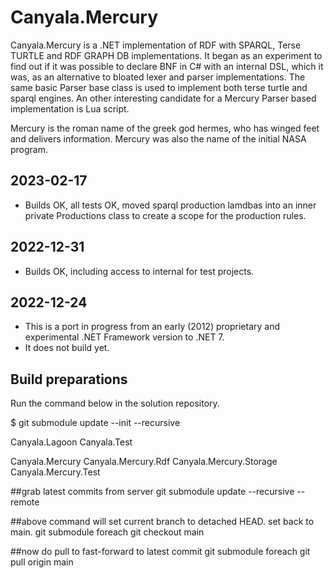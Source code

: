﻿# Canyala.Mercury
Canyala.Mercury is a .NET implementation of RDF with SPARQL, Terse TURTLE and RDF GRAPH DB implementations.
It began as an experiment to find out if it was possible to declare BNF in C# with an internal DSL, which it was, as an alternative to bloated lexer and parser implementations.
The same basic Parser base class is used to implement both terse turtle and sparql engines.
An other interesting candidate for a Mercury Parser based implementation is Lua script.

Mercury is the roman name of the greek god hermes, who has winged feet and delivers information. Mercury was also the name of the initial NASA program.

## 2023-02-17
- Builds OK, all tests OK, moved sparql production lamdbas into an inner private Productions class to create a scope for the production rules.

## 2022-12-31
- Builds OK, including access to internal for test projects.

## 2022-12-24
- This is a port in progress from an early (2012) proprietary and experimental .NET Framework version to .NET 7.
- It does not build yet.


## Build preparations
Run the command below in the solution repository.

$ git submodule update --init --recursive

Canyala.Lagoon
Canyala.Test

Canyala.Mercury
Canyala.Mercury.Rdf
Canyala.Mercury.Storage
Canyala.Mercury.Test


##grab latest commits from server
git submodule update --recursive --remote

##above command will set current branch to detached HEAD. set back to main.
git submodule foreach git checkout main

##now do pull to fast-forward to latest commit
git submodule foreach git pull origin main